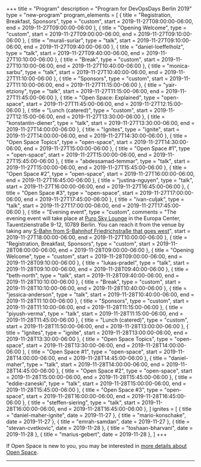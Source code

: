 +++
title = "Program"
description = "Program for DevOpsDays Berlin 2019"
type = "new-program"
program_elements = [
    { title = "Registration, Breakfast, Sponsors", type = "custom", start = 2019-11-27T08:00:00-06:00, end = 2019-11-27T09:00:00-06:00 },
    { title = "Opening Welcome", type = "custom", start = 2019-11-27T09:00:00-06:00, end = 2019-11-27T09:10:00-06:00 },
    { title = "murali-suriar", type = "talk", start = 2019-11-27T09:10:00-06:00, end = 2019-11-27T09:40:00-06:00 },
    { title = "daniel-loeffelholz", type = "talk", start = 2019-11-27T09:40:00-06:00, end = 2019-11-27T10:10:00-06:00 },
    { title = "Break", type = "custom", start = 2019-11-27T10:10:00-06:00, end = 2019-11-27T10:40:00-06:00 },
    { title = "monica-sarbu", type = "talk", start = 2019-11-27T10:40:00-06:00, end = 2019-11-27T11:10:00-06:00 },
    { title = "Sponsors", type = "custom", start = 2019-11-27T11:10:00-06:00, end = 2019-11-27T11:15:00-06:00 },
    { title = "yair-etziony", type = "talk", start = 2019-11-27T11:15:00-06:00, end = 2019-11-27T11:45:00-06:00 },
    { title = "Open Space: Explained", type = "open-space", start = 2019-11-27T11:45:00-06:00, end = 2019-11-27T12:15:00-06:00 },
    { title = "Lunch (catered)", type = "custom", start = 2019-11-27T12:15:00-06:00, end = 2019-11-27T13:30:00-06:00 },
    { title = "konstantin-diener", type = "talk", start = 2019-11-27T13:30:00-06:00, end = 2019-11-27T14:00:00-06:00 },
    { title = "Ignites", type = "ignite", start = 2019-11-27T14:00:00-06:00, end = 2019-11-27T14:30:00-06:00 },
    { title = "Open Space Topics", type = "open-space", start = 2019-11-27T14:30:00-06:00, end = 2019-11-27T15:00:00-06:00 },
    { title = "Open Space #1", type = "open-space", start = 2019-11-27T15:00:00-06:00, end = 2019-11-27T15:45:00-06:00 },
    { title = "abdessamad-temmar", type = "talk", start = 2019-11-27T15:00:00-06:00, end = 2019-11-27T15:45:00-06:00 },
    { title = "Open Space #2", type = "open-space", start = 2019-11-27T16:00:00-06:00, end = 2019-11-27T16:45:00-06:00 },
    { title = "justina-nguyen", type = "talk", start = 2019-11-27T16:00:00-06:00, end = 2019-11-27T16:45:00-06:00 },
    { title = "Open Space #3", type = "open-space", start = 2019-11-27T17:00:00-06:00, end = 2019-11-27T17:45:00-06:00 },
    { title = "ivan-culjak", type = "talk", start = 2019-11-27T17:00:00-06:00, end = 2019-11-27T17:45:00-06:00 },
    { title = "Evening event", type = "custom", comments = "The evening event will take place at [Puro Sky Lounge](https://goo.gl/maps/Xkt2CBwWpYE2) in the Europa Center, Tauentzienstraße 9-12, 10789 Berlin. You can reach it from the venue by taking any [S-Bahn from S-Bahnhof Friedrichstraße that goes west](http://fahrinfo.bvg.de/Fahrinfo/bin/query.bin/dn?SID=A%3D1%40O%3DS%2BU%20Friedrichstr.%20Bhf%20(Berlin)%40X%3D13387149%40Y%3D52520268%40U%3D86%40L%3D900100001%40B%3D1%40p%3D1573128608%40%26to=10789%20Berlin-Charlottenburg,%20Tauentzienstr.%209!%26REQ0JourneyStopsZA1=2%26getstop=1%26)", start = 2019-11-27T18:00:00-06:00, end = 2019-11-27T10:00:00-06:00 },
    { title = "Registration, Breakfast, Sponsors", type = "custom", start = 2019-11-28T08:00:00-06:00, end = 2019-11-28T09:00:00-06:00 },
    { title = "Opening Welcome", type = "custom", start = 2019-11-28T09:00:00-06:00, end = 2019-11-28T09:10:00-06:00 },
    { title = "lukas-pradel", type = "talk", start = 2019-11-28T09:10:00-06:00, end = 2019-11-28T09:40:00-06:00 },
    { title = "beth-north", type = "talk", start = 2019-11-28T09:40:00-06:00, end = 2019-11-28T10:10:00-06:00 },
    { title = "Break", type = "custom", start = 2019-11-28T10:10:00-06:00, end = 2019-11-28T10:40:00-06:00 },
    { title = "jessica-anderson", type = "talk", start = 2019-11-28T10:40:00-06:00, end = 2019-11-28T11:10:00-06:00 },
    { title = "Sponsors", type = "custom", start = 2019-11-28T11:10:00-06:00, end = 2019-11-28T11:15:00-06:00 },
    { title = "piyush-verma", type = "talk", start = 2019-11-28T11:15:00-06:00, end = 2019-11-28T11:45:00-06:00 },
    { title = "Lunch (catered)", type = "custom", start = 2019-11-28T11:50:00-06:00, end = 2019-11-28T13:00:00-06:00 },
    { title = "Ignites", type = "ignite", start = 2019-11-28T13:00:00-06:00, end = 2019-11-28T13:30:00-06:00 },
    { title = "Open Space Topics", type = "open-space", start = 2019-11-28T13:30:00-06:00, end = 2019-11-28T14:00:00-06:00 },
    { title = "Open Space #1", type = "open-space", start = 2019-11-28T14:00:00-06:00, end = 2019-11-28T14:45:00-06:00 },
    { title = "daniel-maher", type = "talk", start = 2019-11-28T14:00:00-06:00, end = 2019-11-28T14:45:00-06:00 },
    { title = "Open Space #2", type = "open-space", start = 2019-11-28T15:00:00-06:00, end = 2019-11-28T15:45:00-06:00 },
    { title = "eddie-zaneski", type = "talk", start = 2019-11-28T15:00:00-06:00, end = 2019-11-28T15:45:00-06:00 },
    { title = "Open Space #3", type = "open-space", start = 2019-11-28T16:00:00-06:00, end = 2019-11-28T16:45:00-06:00 },
    { title = "steffen-siering", type = "talk", start = 2019-11-28T16:00:00-06:00, end = 2019-11-28T16:45:00-06:00 },
]
ignites = [
    { title = "daniel-maher-ignite", date = 2019-11-27 },
    { title = "mario-konschake", date = 2019-11-27 },
    { title = "emrah-samdan", date = 2019-11-27 },
    { title = "stevan-cvetkovic", date = 2019-11-28 },
    { title = "toshaan-bharvani", date = 2019-11-28 },
    { title = "marius-gebert", date = 2019-11-28 },
]
+++
<div class = "row">
  <div class = "col">
    If Open Space is new to you, you may be interested in <a href="/pages/open-space-format">more details about Open Space</a>.
    <hr />
  </div>
</div>
